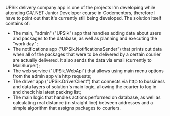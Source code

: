 UPSik delivery company app is one of the projects I'm developing while attending C#/.NET Junior Developer course in Codementors, therefore I have to point out that it's currently still being developed. The solution itself contains of:
- The main, "admin" ("UPSik") app that handles adding data about users and packages to the database, as well as planning and executing the "work day";
- The notifications app ("UPSik.NotificationsSender") that prints out data when all of the packages that were to be delivered by a certain courier are actually delivered. It also sends the data via email (currently to MailSlurper);
- The web service ("UPSik.WebApi") that allows using main menu options from the admin app via http requests;
- The driver app ("UPSik.DriverClient") that connects via http to bussiness and data layers of solution's main logic, allowing the courier to log in and check his latest packing list;
- The main logic that handles actions performed on database, as well as calculating real distance (in straight line) between addresses and a simple algorithm that assigns packages to couriers.
